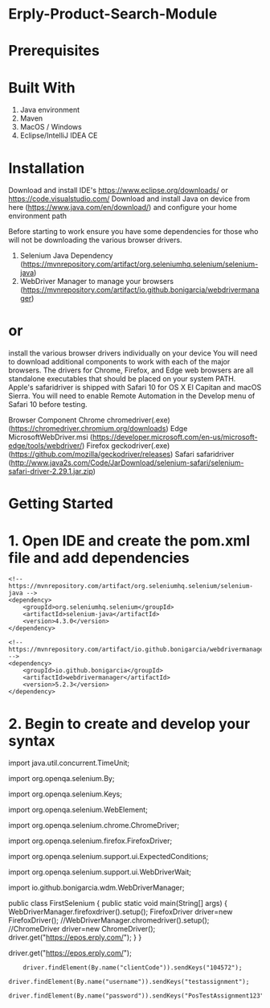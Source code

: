 # Erply-Product-Search-Module

# Prerequisites 

# Built With

1. Java environment
2. Maven
3. MacOS / Windows 
4. Eclipse/IntelliJ IDEA CE


# Installation 

Download and install  IDE's https://www.eclipse.org/downloads/ or https://code.visualstudio.com/
Download and install Java on device from here (https://www.java.com/en/download/) and configure your home environment path

Before starting to work ensure you have some dependencies for those who will not be downloading the various browser drivers. 
1. Selenium Java Dependency (https://mvnrepository.com/artifact/org.seleniumhq.selenium/selenium-java)
2. WebDriver Manager to manage your browsers (https://mvnrepository.com/artifact/io.github.bonigarcia/webdrivermanager)

# or 
install the various browser drivers individually on your device 
You will need to download additional components to work with each of the major browsers. The drivers for Chrome, Firefox, and Edge web browsers are all standalone executables that should be placed on your system PATH. Apple's safaridriver is shipped with Safari 10 for OS X El Capitan and macOS Sierra. You will need to enable Remote Automation in the Develop menu of Safari 10 before testing.

Browser	            Component
Chrome	            chromedriver(.exe) (https://chromedriver.chromium.org/downloads)
        Edge	            MicrosoftWebDriver.msi (https://developer.microsoft.com/en-us/microsoft-edge/tools/webdriver/)
        Firefox             geckodriver(.exe) (https://github.com/mozilla/geckodriver/releases)
        Safari	            safaridriver    (http://www.java2s.com/Code/JarDownload/selenium-safari/selenium-safari-driver-2.29.1.jar.zip)


# Getting Started 
# 1. Open IDE and create the pom.xml file and add dependencies 
<dependencies>

    <!-- https://mvnrepository.com/artifact/org.seleniumhq.selenium/selenium-java -->
    <dependency>
        <groupId>org.seleniumhq.selenium</groupId>
        <artifactId>selenium-java</artifactId>
        <version>4.3.0</version>
    </dependency>

    <!-- https://mvnrepository.com/artifact/io.github.bonigarcia/webdrivermanager -->
    <dependency>
        <groupId>io.github.bonigarcia</groupId>
        <artifactId>webdrivermanager</artifactId>
        <version>5.2.3</version>
    </dependency>

</dependencies>

# 2. Begin to create and develop your syntax 

import java.util.concurrent.TimeUnit;

import org.openqa.selenium.By;

import org.openqa.selenium.Keys;

import org.openqa.selenium.WebElement;

import org.openqa.selenium.chrome.ChromeDriver;

import org.openqa.selenium.firefox.FirefoxDriver;

import org.openqa.selenium.support.ui.ExpectedConditions;

import org.openqa.selenium.support.ui.WebDriverWait;

import io.github.bonigarcia.wdm.WebDriverManager;

public class FirstSelenium {
	public static void main(String[] args) {		
		WebDriverManager.firefoxdriver().setup();
		FirefoxDriver driver=new FirefoxDriver();
		//WebDriverManager.chromedriver().setup();
		//ChromeDriver driver=new ChromeDriver();
		driver.get("https://epos.erply.com/");
        }
        }

driver.get("https://epos.erply.com/");
			
		driver.findElement(By.name("clientCode")).sendKeys("104572");
		driver.findElement(By.name("username")).sendKeys("testassignment");
		driver.findElement(By.name("password")).sendKeys("PosTestAssignment123");